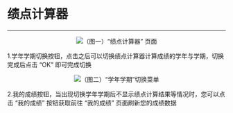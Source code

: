 # 绩点计算器

---

<center><img src="/images/Docs/Functions/JiaoWu/GPACalculator/1.png">（图一）“绩点计算器” 页面</img></center>

1.学年学期切换按钮，点击之后可以切换绩点计算器计算成绩的学年与学期，切换完成后点击 “OK” 即可完成切换

<center><img src="/images/Docs/Functions/JiaoWu/GPACalculator/2.png">（图二）“学年学期”切换菜单</img></center>

2.我的成绩按钮，当出现切换学年学期后不显示绩点计算结果等情况时，您可以点击 “我的成绩” 按钮获取前往 “我的成绩” 页面刷新您的成绩数据
